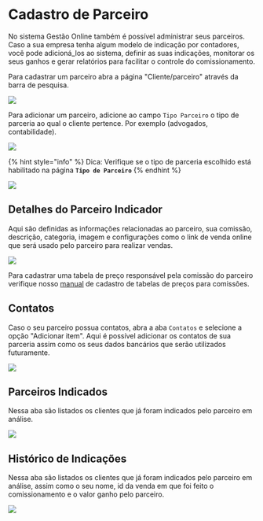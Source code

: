 # Cadastro de Parceiro

No sistema Gestão Online também é possível administrar seus parceiros. Caso a sua empresa tenha algum modelo de indicação por contadores, você pode adicioná\_los ao sistema, definir as suas indicações, monitorar os seus ganhos e gerar relatórios para facilitar o controle do comissionamento.

Para cadastrar um parceiro abra a página "Cliente/parceiro" através da barra de pesquisa.

![](https://github.com/Gestao-Online/public-docs/tree/ce2dcb553970e393c21b0336fbee8d426c99af31/ERP/assets/manuais_de_uso/cliente_parceiro/1_cliente_parceiro.png)

Para adicionar um parceiro, adicione ao campo `Tipo Parceiro` o tipo de parceria ao qual o cliente pertence. Por exemplo \(advogados, contabilidade\).

![](https://github.com/Gestao-Online/public-docs/tree/ce2dcb553970e393c21b0336fbee8d426c99af31/ERP/assets/manuais_de_uso/cliente_parceiro/3_cliente_parceiro.png)

{% hint style="info" %}
Dica: Verifique se o tipo de parceria escolhido está habilitado na página **`Tipo de Parceiro`**
{% endhint %}

![](https://github.com/Gestao-Online/public-docs/tree/ce2dcb553970e393c21b0336fbee8d426c99af31/ERP/assets/manuais_de_uso/cliente_parceiro/5_cliente_parceiro.png)

## Detalhes do Parceiro Indicador

Aqui são definidas as informações relacionadas ao parceiro, sua comissão, descrição, categoria, imagem e configurações como o link de venda online que será usado pelo parceiro para realizar vendas.

![](https://github.com/Gestao-Online/public-docs/tree/ce2dcb553970e393c21b0336fbee8d426c99af31/ERP/assets/manuais_de_uso/cliente_parceiro/6_cliente_parceiro.png)

Para cadastrar uma tabela de preço responsável pela comissão do parceiro verifique nosso [manual](tabelas_de_preco.md) de cadastro de tabelas de preços para comissões.

## Contatos

Caso o seu parceiro possua contatos, abra a aba `Contatos` e selecione a opção "Adicionar item". Aqui é possível adicionar os contatos de sua parceria assim como os seus dados bancários que serão utilizados futuramente.

![](https://github.com/Gestao-Online/public-docs/tree/ce2dcb553970e393c21b0336fbee8d426c99af31/ERP/assets/manuais_de_uso/cliente_parceiro/9_cliente_parceiro.png)

## Parceiros Indicados

Nessa aba são listados os clientes que já foram indicados pelo parceiro em análise.

![](https://github.com/Gestao-Online/public-docs/tree/ce2dcb553970e393c21b0336fbee8d426c99af31/ERP/assets/manuais_de_uso/cliente_parceiro/10_cliente_parceiro.png)

## Histórico de Indicações

Nessa aba são listados os clientes que já foram indicados pelo parceiro em análise, assim como o seu nome, id da venda em que foi feito o comissionamento e o valor ganho pelo parceiro.

![](https://github.com/Gestao-Online/public-docs/tree/ce2dcb553970e393c21b0336fbee8d426c99af31/ERP/assets/manuais_de_uso/cliente_parceiro/11_cliente_parceiro.png)

